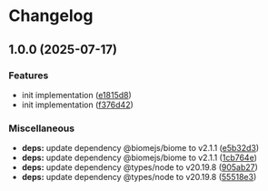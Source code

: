 # Changelog

## 1.0.0 (2025-07-17)


### Features

* init implementation ([e1815d8](https://github.com/bucketeer-io/bucketeer-mcp/commit/e1815d8b7fdd8df949584fc35bbb1bd83d479de3))
* init implementation ([f376d42](https://github.com/bucketeer-io/bucketeer-mcp/commit/f376d42875145c82a9598a342e87e155a6d24108))


### Miscellaneous

* **deps:** update dependency @biomejs/biome to v2.1.1 ([e5b32d3](https://github.com/bucketeer-io/bucketeer-mcp/commit/e5b32d39767ac0e2beb40f167f3e015676593a69))
* **deps:** update dependency @biomejs/biome to v2.1.1 ([1cb764e](https://github.com/bucketeer-io/bucketeer-mcp/commit/1cb764eb98de057e273e69ad1b207f7a958722cb))
* **deps:** update dependency @types/node to v20.19.8 ([905ab27](https://github.com/bucketeer-io/bucketeer-mcp/commit/905ab270345dabea53771baff2905dcf1fc84b59))
* **deps:** update dependency @types/node to v20.19.8 ([55518e3](https://github.com/bucketeer-io/bucketeer-mcp/commit/55518e3efc94a1eb0de2dbd3fb1bb724266952a8))
